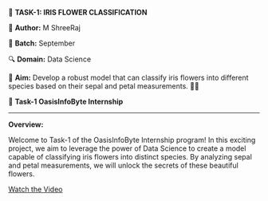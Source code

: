 🌼 **TASK-1: IRIS FLOWER CLASSIFICATION**

📝 **Author:** M ShreeRaj

📅 **Batch:** September

🔍 **Domain:** Data Science

🎯 **Aim:** Develop a robust model that can classify iris flowers into different species based on their sepal and petal measurements. 🌱🌼

🌟 **Task-1 OasisInfoByte Internship**

---

**Overview:**

Welcome to Task-1 of the OasisInfoByte Internship program! In this exciting project, we aim to leverage the power of Data Science to create a model capable of classifying iris flowers into distinct species. By analyzing sepal and petal measurements, we will unlock the secrets of these beautiful flowers.


[Watch the Video](https://youtu.be/QU6-0KkpkT4)
